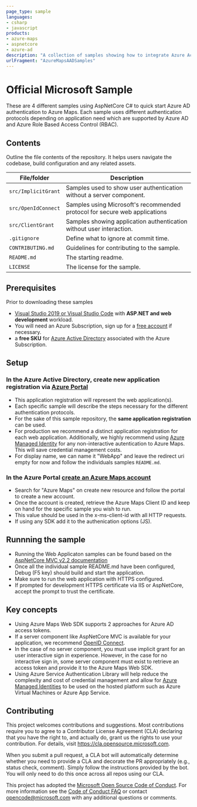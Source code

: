 ```yaml
---
page_type: sample
languages:
- csharp
- javascript
products:
- azure-maps
- aspnetcore
- azure-ad
description: "A collection of samples showing how to integrate Azure Active Directory with Azure Maps."
urlFragment: "AzureMapsAADSamples"
---
```


# Official Microsoft Sample

<!-- 
Guidelines on README format: https://review.docs.microsoft.com/help/onboard/admin/samples/concepts/readme-template?branch=master

Guidance on onboarding samples to docs.microsoft.com/samples: https://review.docs.microsoft.com/help/onboard/admin/samples/process/onboarding?branch=master

Taxonomies for products and languages: https://review.docs.microsoft.com/new-hope/information-architecture/metadata/taxonomies?branch=master
-->

These are 4 different samples using AspNetCore C# to quick start Azure AD authentication to Azure Maps. Each sample uses different authentication protocols depending on application need which are supported by Azure AD and Azure Role Based Access Control (RBAC).

## Contents

Outline the file contents of the repository. It helps users navigate the codebase, build configuration and any related assets.

| File/folder               | Description                                                                  |
|---------------------------|------------------------------------------------------------------------------|
| `src/ImplicitGrant`       | Samples used to show user authentication without a server component.         |
| `src/OpenIdConnect`       | Samples using Microsoft's recommended protocol for secure web applications   |
| `src/ClientGrant`         | Samples showing application authentication without user interaction.         |
| `.gitignore`              | Define what to ignore at commit time.                                        |
| `CONTRIBUTING.md`         | Guidelines for contributing to the sample.                                   |
| `README.md`               | The starting readme.                                                         |
| `LICENSE`                 | The license for the sample.                                                  |

## Prerequisites

Prior to downloading these samples

- [Visual Studio 2019 or Visual Studio Code](https://visualstudio.microsoft.com/downloads/?utm_content=download+vs2019) with **ASP.NET and web development** workload.
- You will need an Azure Subscription, sign up for a [free account](https://azure.microsoft.com/en-us/free/search/) if necessary.
- a **free SKU** for [Azure Active Directory](https://azure.microsoft.com/en-us/trial/get-started-active-directory/) associated with the Azure Subscription.

## Setup

### In the Azure Active Directory, create new application registration via [Azure Portal](https://portal.azure.com/)

- This application registration will represent the web application(s).
- Each specific sample will describe the steps necessary for the different authentication protocols.
- For the sake of this sample repository, the **same application registration** can be used.
- For production we recommend a distinct application registration for each web application. Additionally, we highly recommend using [Azure Managed Identity](https://docs.microsoft.com/en-us/azure/active-directory/managed-identities-azure-resources/overview) for any non-interactive autentication to Azure Maps. This will save credential management costs.
- For display name, we can name it "WebApp" and leave the redirect uri empty for now and follow the individuals samples `README.md`.

### In the Azure Portal [create an Azure Maps account](https://portal.azure.com/#create/Microsoft.Maps)

- Search for "Azure Maps" on create new resource and follow the portal to create a new account.
- Once the account is created, retrieve the Azure Maps Client ID and keep on hand for the specific sample you wish to
run.
- This value should be used in the x-ms-client-id with all HTTP requests.
- If using any SDK add it to the authenication options (JS).

## Runnning the sample

- Running the Web Applicaton samples can be found based on the [AspNetCore MVC v2.2 documentation](https://docs.microsoft.com/en-us/aspnet/core/tutorials/first-mvc-app/start-mvc?view=aspnetcore-2.2&tabs=visual-studio)
- Once all the individual sample README.md have been configured, Debug (F5 key) should build and start the application.
- Make sure to run the web application with HTTPS configured.
- If prompted for development HTTPS certificate via IIS or AspNetCore, accept the prompt to trust the certificate.

## Key concepts

- Using Azure Maps Web SDK supports 2 approaches for Azure AD access tokens.
- If a server component like AspNetCore MVC is available for your application, we recommend [OpenID Connect](https://azure.microsoft.com/en-us/resources/samples/active-directory-dotnet-webapp-openidconnect-aspnetcore/).
- In the case of no server component, you must use implicit grant for an user interactive sign in experience. However,
  in the case for no interactive sign in, some server component must exist to retrieve an access token and provide it
  to the Azure Maps Web SDK.
- Using Azure Service Authentication Library will help reduce the complexity and cost of credential management and allow for [Azure Managed Identities](https://docs.microsoft.com/en-us/azure/active-directory/managed-identities-azure-resources/overview) to be used on the hosted platform such as Azure Virtual Machines or Azure App Service.

## Contributing

This project welcomes contributions and suggestions.  Most contributions require you to agree to a
Contributor License Agreement (CLA) declaring that you have the right to, and actually do, grant us
the rights to use your contribution. For details, visit https://cla.opensource.microsoft.com.

When you submit a pull request, a CLA bot will automatically determine whether you need to provide
a CLA and decorate the PR appropriately (e.g., status check, comment). Simply follow the instructions
provided by the bot. You will only need to do this once across all repos using our CLA.

This project has adopted the [Microsoft Open Source Code of Conduct](https://opensource.microsoft.com/codeofconduct/).
For more information see the [Code of Conduct FAQ](https://opensource.microsoft.com/codeofconduct/faq/) or
contact [opencode@microsoft.com](mailto:opencode@microsoft.com) with any additional questions or comments.
